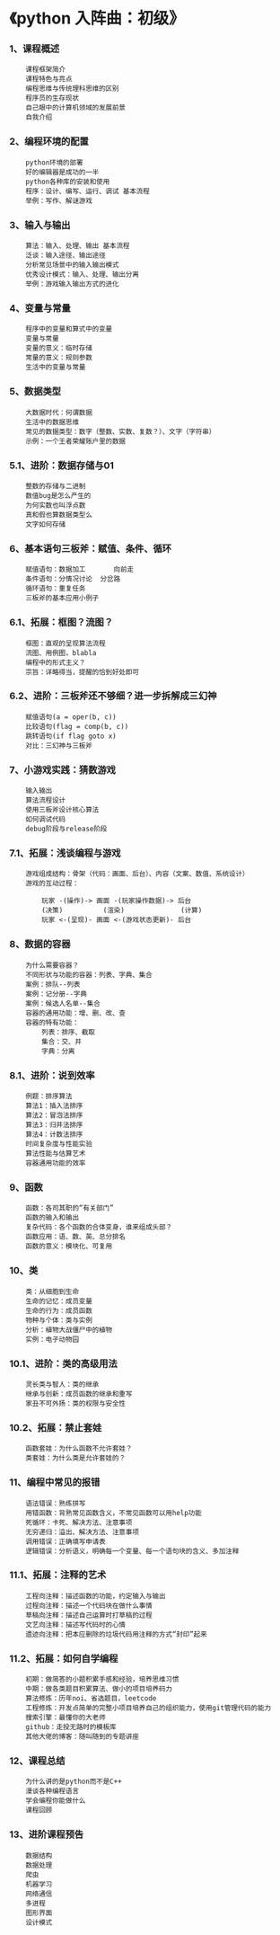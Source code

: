 # 《python 入阵曲：初级》
###    1、课程概述
		课程框架简介
		课程特色与亮点
		编程思维与传统理科思维的区别
		程序员的生存现状
		自己眼中的计算机领域的发展前景
		自我介绍

###    2、编程环境的配置
		python环境的部署
		好的编辑器是成功的一半
		python各种库的安装和使用
		程序：设计、编写、运行、调试 基本流程
		举例：写作、解谜游戏

###    3、输入与输出
		算法：输入、处理、输出 基本流程
		泛谈：输入途径、输出途径
		分析常见场景中的输入输出模式
		优秀设计模式：输入、处理、输出分离
		举例：游戏输入输出方式的进化

###    4、变量与常量
		程序中的变量和算式中的变量
		变量与常量
		变量的意义：临时存储
		常量的意义：规则参数
		生活中的变量与常量

###    5、数据类型
		大数据时代：何谓数据
		生活中的数据思维
		常见的数据类型：数字（整数、实数、复数？）、文字（字符串）
		示例：一个王者荣耀账户里的数据
	
###	5.1、进阶：数据存储与01
		整数的存储与二进制
		数值bug是怎么产生的
		为何实数也叫浮点数
		真和假也算数据类型么
		文字如何存储

###    6、基本语句三板斧：赋值、条件、循环
		赋值语句：数据加工		向前走
		条件语句：分情况讨论	分岔路
		循环语句：重复任务
		三板斧的基本应用小例子

###	6.1、拓展：框图？流图？
		框图：直观的呈现算法流程
		流图、用例图，blabla
		编程中的形式主义？
		宗旨：详略得当，提醒的恰到好处即可

###	6.2、进阶：三板斧还不够细？进一步拆解成三幻神
		赋值语句(a = oper(b, c))
		比较语句(flag = comp(b, c))
		跳转语句(if flag goto x)
		对比：三幻神与三板斧
		
###    7、小游戏实践：猜数游戏
		输入输出
		算法流程设计
		使用三板斧设计核心算法
		如何调试代码
		debug阶段与release阶段

###	7.1、拓展：浅谈编程与游戏
		游戏组成结构：骨架（代码：画面、后台）、内容（文案、数值、系统设计）
		游戏的互动过程：

			玩家 -(操作)-> 画面 -(玩家操作数据)-> 后台
			(决策)		  (渲染)			    (计算)
			玩家 <-(呈现)- 画面 <-(游戏状态更新)- 后台

###	8、数据的容器
		为什么需要容器？
		不同形状与功能的容器：列表、字典、集合
		案例：排队--列表
		案例：记分册--字典
		案例：候选人名单--集合
		容器的通用功能：增、删、改、查
		容器的特有功能：
			列表：排序、截取
			集合：交、并
			字典：分离

###	8.1、进阶：说到效率
		例题：排序算法
		算法1：插入法排序
		算法2：冒泡法排序
		算法3：归并法排序
		算法4：计数法排序
		时间复杂度与性能实验
		算法性能与估算艺术
		容器通用功能的效率

###    9、函数
		函数：各司其职的“有关部门”
		函数的输入和输出
		复杂代码：各个函数的合体变身，谁来组成头部？
		函数应用：语、数、英、总分排名
		函数的意义：模块化、可复用

###	10、类
		类：从细胞到生命
		生命的记忆：成员变量
		生命的行为：成员函数
		物种与个体：类与实例
		分析：植物大战僵尸中的植物
		实例：电子动物园

###	10.1、进阶：类的高级用法
		灵长类与智人：类的继承
		继承与创新：成员函数的继承和重写
		家丑不可外扬：类的权限与安全性

###	10.2、拓展：禁止套娃
		函数套娃：为什么函数不允许套娃？
		类套娃：为什么类是允许套娃的？
	
###	11、编程中常见的报错
		语法错误：熟练拼写
		用错函数：背熟常见函数含义，不常见函数可以用help功能
		死循环：卡死、解决方法、注意事项
		无穷递归：溢出、解决方法、注意事项
		调用错误：正确填写申请表
		逻辑错误：分析语义，明确每一个变量、每一个语句块的含义、多加注释

###	11.1、拓展：注释的艺术
		工程向注释：描述函数的功能，约定输入与输出
		过程向注释：描述一个代码块在做什么事情
		草稿向注释：描述自己运算时打草稿的过程
		文艺向注释：描述写代码时的心情
		遗迹向注释：把本应删除的垃圾代码用注释的方式“封印”起来

###	11.2、拓展：如何自学编程
		初期：做简答的小题积累手感和经验，培养思维习惯
		中期：做各类题目积累算法、做小的项目培养码力
		算法修炼：历年noi、省选题目，leetcode
		工程修炼：开发点简单的完整小项目培养自己的组织能力，使用git管理代码的能力
		搜索引擎：最懂你的大老师
		github：走投无路时的模板库
		其他大佬的博客：随叫随到的专题讲座

###	12、课程总结
		为什么讲的是python而不是C++
		漫谈各种编程语言
		学会编程你能做什么
		课程回顾

###	13、进阶课程预告
		数据结构
		数据处理
		爬虫
		机器学习
		网络通信
		多进程
		图形界面
		设计模式
